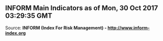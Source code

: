 ## INFORM Main Indicators as of Mon, 30 Oct 2017 03:29:35 GMT

Source: **INFORM (Index For Risk Management) - http://www.inform-index.org**